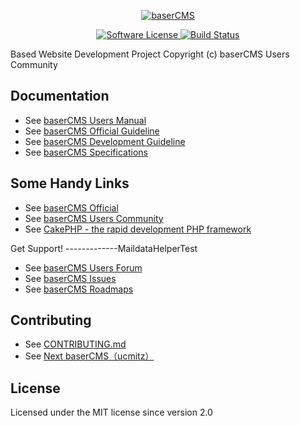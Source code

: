 <p align="center">
  <a href="https://baserCMS.net/" target="_blank" >
    <img alt="baserCMS" src="http://basercms.net/img/basercms_logo.png" />
  </a>
</p>
<p align="center">
    <a href="LICENSE" target="_blank">
        <img alt="Software License" src="https://img.shields.io/badge/license-MIT-brightgreen.svg?style=flat-square">
    </a>
    <a href="https://www.travis-ci.com/baserproject/basercms" target="_blank">
        <img alt="Build Status" src="https://www.travis-ci.com/baserproject/basercms.svg?branch=dev-4">
    </a>
</p>

Based Website Development Project
Copyright (c) baserCMS Users Community

Documentation
-------------

- See [baserCMS Users Manual](https://basercms.net/pdf/manual/manual_v4.1.7.pdf)
- See [baserCMS Official Guideline](http://wiki.basercms.net/)
- See [baserCMS Development Guideline](https://github.com/baserproject/basercms/wiki/baserCMS%E3%82%B3%E3%82%A2%E3%83%91%E3%83%83%E3%82%B1%E3%83%BC%E3%82%B8%E9%96%8B%E7%99%BA%E8%80%85%E3%82%AC%E3%82%A4%E3%83%89)
- See [baserCMS Specifications](https://github.com/baserproject/basercms-docs)
<!--
- See [baserCMS Customize Guideline](http://basercms.net/manuals/customize_guideline)
-->

Some Handy Links
-------------
- See [baserCMS Official](https://basercms.net/)
- See [baserCMS Users Community](https://basercms.net/community/)
- See [CakePHP - the rapid development PHP framework](https://cakephp.org)

Get Support!
-------------MaildataHelperTest

- See [baserCMS Users Forum](https://forum.basercms.net/)
- See [baserCMS Issues](https://github.com/baserproject/basercms/issues)
- See [baserCMS Roadmaps](https://github.com/baserproject/basercms/wiki)

Contributing
-------------

- See [CONTRIBUTING.md](.github/CONTRIBUTING.md)
- See [Next baserCMS（ucmitz）](https://github.com/baserproject/ucmitz)

License
-------

Licensed under the MIT license since version 2.0
